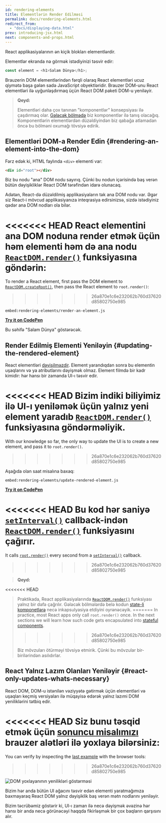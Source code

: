 ```yaml
---
id: rendering-elements
title: Elementlərin Render Edilməsi
permalink: docs/rendering-elements.html
redirect_from:
  - "docs/displaying-data.html"
prev: introducing-jsx.html
next: components-and-props.html
---
```


React applikasiyalarının ən kiçik blokları elementlərdir.

Elementlər ekranda nə görmək istədiyinizi təsvir edir:

```js
const element = <h1>Salam Dünya</h1>;
```

Brauzerin DOM elementlərindən fərqli olaraq React elementləri ucuz qiymətə başa gələn sadə JavaScript obyektləridir. Brauzer DOM-unu React elementləri ilə uyğunlaşdırmaq üçün React DOM paketi DOM-u yeniləyir.

>**Qeyd:** 
>
>Elementləri daha çox tanınan "komponentlər" konsepsiyası ilə çaşdırmaq olar. [Gələcək bölmədə](/docs/components-and-props.html) biz komponentlər ilə tanış olacağıq. Komponentlərin elementlərdən düzəldiyindən biz qabağa atlamadan öncə bu bölməni oxumağı tövsiyə edirik.

## Elementləri DOM-a Render Edin {#rendering-an-element-into-the-dom}

Fərz edək ki, HTML faylında `<div>` elementi var:

```html
<div id="root"></div>
```

Biz bu nodu "ana" DOM nodu sayırıq. Çünki bu nodun içərisində baş verən bütün dəyişikliklər React DOM tərəfindən idarə olunacaq.

Adətən, React-də düzəldilmiş applikasiyaların tək ana DOM nodu var. Əgər siz React-i mövcud applikasiyanıza inteqrasiya edirsinizsə, sizdə istədiyiniz qədər ana DOM nodları ola bilər.

<<<<<<< HEAD
React elementini ana DOM noduna render etmək üçün həm elementi həm də ana nodu [`ReactDOM.render()`](/docs/react-dom.html#render) funksiyasına göndərin:
=======
To render a React element, first pass the DOM element to [`ReactDOM.createRoot()`](/docs/react-dom-client.html#createroot), then pass the React element to `root.render()`:
>>>>>>> 26a870e1c6e232062b760d37620d85802750e985

`embed:rendering-elements/render-an-element.js`

**[Try it on CodePen](https://codepen.io/gaearon/pen/ZpvBNJ?editors=1010)**

Bu səhifə "Salam Dünya" göstərəcək.

## Render Edilmiş Elementi Yeniləyin {#updating-the-rendered-element}

React elementləri [dəyişilməzdir](https://en.wikipedia.org/wiki/Immutable_object). Element yarandıqdan sonra bu elementin uşaqlarını və ya atributlarını dəyişmək olmaz. Element filmdə bir kadr kimidir: hər hansı bir zamanda UI-ı təsvir edir.

<<<<<<< HEAD
Bizim indiki biliyimiz ilə UI-ı yeniləmək üçün yalnız yeni element yaradıb [`ReactDOM.render()`](/docs/react-dom.html#render) funksiyasına göndərməliyik.
=======
With our knowledge so far, the only way to update the UI is to create a new element, and pass it to `root.render()`.
>>>>>>> 26a870e1c6e232062b760d37620d85802750e985

Aşağıda olan saat misalına baxaq:

`embed:rendering-elements/update-rendered-element.js`

**[Try it on CodePen](https://codepen.io/gaearon/pen/gwoJZk?editors=1010)**

<<<<<<< HEAD
Bu kod hər saniyə [`setInterval()`](https://developer.mozilla.org/en-US/docs/Web/API/WindowTimers/setInterval) callback-indən [`ReactDOM.render()`](/docs/react-dom.html#render) funksiyasını çağırır.
=======
It calls [`root.render()`](/docs/react-dom.html#render) every second from a [`setInterval()`](https://developer.mozilla.org/en-US/docs/Web/API/WindowTimers/setInterval) callback.
>>>>>>> 26a870e1c6e232062b760d37620d85802750e985

>**Qeyd:**
>
<<<<<<< HEAD
>Praktikada, React applikasiyalarında [`ReactDOM.render()`](/docs/react-dom.html#render) funksiyası yalnız bir dəfə çağrılır. Gələcək bölmələrdə belə kodun [state-li komponetlərə](/docs/state-and-lifecycle.html) necə inkapsulyasiya etdiyini oyrənəcəyik.
=======
>In practice, most React apps only call `root.render()` once. In the next sections we will learn how such code gets encapsulated into [stateful components](/docs/state-and-lifecycle.html).
>>>>>>> 26a870e1c6e232062b760d37620d85802750e985
>
>Biz mövzuları ötürməyi tövsiyə etmirik. Çünki bu mövzular bir-birilərindən asılıdırlar.

## React Yalnız Lazım Olanları Yeniləyir {#react-only-updates-whats-necessary}

React DOM, DOM-u istənilən vəziyyətə gətirmək üçün elementləri və uşaqları keçmiş versiyaları ilə müqayisə edərək yalnız lazımi DOM yeniliklərini tətbiq edir.

<<<<<<< HEAD
Siz bunu təsqid etmək üçün [sonuncu misalımızı](codepen://rendering-elements/update-rendered-element) brauzer alətləri ilə yoxlaya bilərsiniz:
=======
You can verify by inspecting the [last example](https://codepen.io/gaearon/pen/gwoJZk?editors=1010) with the browser tools:
>>>>>>> 26a870e1c6e232062b760d37620d85802750e985

![DOM yoxlayanının yenilikləri göstərməsi](../images/docs/granular-dom-updates.gif)

Bizim hər anda bütün UI ağacını təsvir edən elementi yaratmağımıza baxmayaraq React DOM yalnız dəyişiklik baş verən mətn nodlarını yeniləyir.

Bizim təcrübəmiz göstərir ki, UI-ı zaman ilə necə dəyişmək əvəzinə hər hansı bir anda necə görünəcəyi haqqda fikirləşmək bir çox baqların qarşısını alır.
